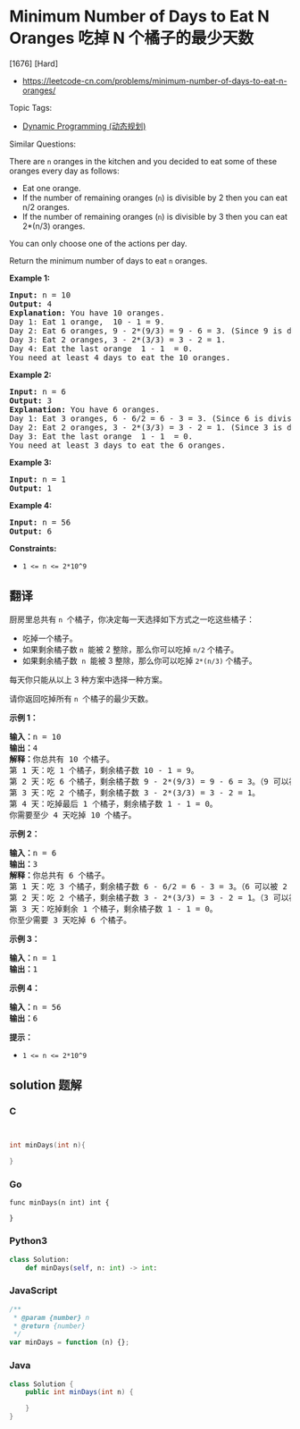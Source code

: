 # Minimum Number of Days to Eat N Oranges 吃掉 N 个橘子的最少天数

[1676] [Hard]

- https://leetcode-cn.com/problems/minimum-number-of-days-to-eat-n-oranges/

Topic Tags:

- [Dynamic Programming (动态规划)](https://leetcode-cn.com/tag/dynamic-programming/)

Similar Questions:

There are `n` oranges in the kitchen and you decided to eat some of these oranges every day as follows:

- Eat one orange.
- If the number of remaining oranges (`n`) is divisible by 2 then you can eat  n/2 oranges.
- If the number of remaining oranges (`n`) is divisible by 3 then you can eat  2\*(n/3) oranges.

You can only choose one of the actions per day.

Return the minimum number of days to eat `n` oranges.

**Example 1:**

<pre><strong>Input:</strong> n = 10
<strong>Output:</strong> 4
<strong>Explanation:</strong> You have 10 oranges.
Day 1: Eat 1 orange,  10 - 1 = 9.  
Day 2: Eat 6 oranges, 9 - 2*(9/3) = 9 - 6 = 3. (Since 9 is divisible by 3)
Day 3: Eat 2 oranges, 3 - 2*(3/3) = 3 - 2 = 1. 
Day 4: Eat the last orange  1 - 1  = 0.
You need at least 4 days to eat the 10 oranges.
</pre>

**Example 2:**

<pre><strong>Input:</strong> n = 6
<strong>Output:</strong> 3
<strong>Explanation:</strong> You have 6 oranges.
Day 1: Eat 3 oranges, 6 - 6/2 = 6 - 3 = 3. (Since 6 is divisible by 2).
Day 2: Eat 2 oranges, 3 - 2*(3/3) = 3 - 2 = 1. (Since 3 is divisible by 3)
Day 3: Eat the last orange  1 - 1  = 0.
You need at least 3 days to eat the 6 oranges.
</pre>

**Example 3:**

<pre><strong>Input:</strong> n = 1
<strong>Output:</strong> 1
</pre>

**Example 4:**

<pre><strong>Input:</strong> n = 56
<strong>Output:</strong> 6
</pre>

**Constraints:**

- `1 <= n <= 2*10^9`

## 翻译

厨房里总共有 `n`  个橘子，你决定每一天选择如下方式之一吃这些橘子：

- 吃掉一个橘子。
- 如果剩余橘子数 `n`  能被 2 整除，那么你可以吃掉 `n/2` 个橘子。
- 如果剩余橘子数  `n`  能被 3 整除，那么你可以吃掉 `2*(n/3)` 个橘子。

每天你只能从以上 3 种方案中选择一种方案。

请你返回吃掉所有 `n`  个橘子的最少天数。

**示例 1：**

<pre><strong>输入：</strong>n = 10
<strong>输出：</strong>4
<strong>解释：</strong>你总共有 10 个橘子。
第 1 天：吃 1 个橘子，剩余橘子数 10 - 1 = 9。
第 2 天：吃 6 个橘子，剩余橘子数 9 - 2*(9/3) = 9 - 6 = 3。（9 可以被 3 整除）
第 3 天：吃 2 个橘子，剩余橘子数 3 - 2*(3/3) = 3 - 2 = 1。
第 4 天：吃掉最后 1 个橘子，剩余橘子数 1 - 1 = 0。
你需要至少 4 天吃掉 10 个橘子。
</pre>

**示例 2：**

<pre><strong>输入：</strong>n = 6
<strong>输出：</strong>3
<strong>解释：</strong>你总共有 6 个橘子。
第 1 天：吃 3 个橘子，剩余橘子数 6 - 6/2 = 6 - 3 = 3。（6 可以被 2 整除）
第 2 天：吃 2 个橘子，剩余橘子数 3 - 2*(3/3) = 3 - 2 = 1。（3 可以被 3 整除）
第 3 天：吃掉剩余 1 个橘子，剩余橘子数 1 - 1 = 0。
你至少需要 3 天吃掉 6 个橘子。
</pre>

**示例 3：**

<pre><strong>输入：</strong>n = 1
<strong>输出：</strong>1
</pre>

**示例 4：**

<pre><strong>输入：</strong>n = 56
<strong>输出：</strong>6
</pre>

**提示：**

- `1 <= n <= 2*10^9`

## solution 题解

### C

```c


int minDays(int n){

}
```

### Go

```golang
func minDays(n int) int {

}
```

### Python3

```python
class Solution:
    def minDays(self, n: int) -> int:
```

### JavaScript

```javascript
/**
 * @param {number} n
 * @return {number}
 */
var minDays = function (n) {};
```

### Java

```java
class Solution {
    public int minDays(int n) {

    }
}
```

